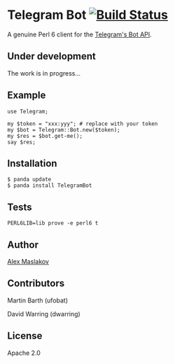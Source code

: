 Telegram Bot [![Build Status](https://travis-ci.org/GildedHonour/TelegramBot.svg)](https://travis-ci.org/GildedHonour/TelegramBot)
================================================
A genuine Perl 6 client for the [Telegram's Bot API](https://core.telegram.org/bots).

## Under development

The work is in progress...


## Example

```perl6
use Telegram;

my $token = "xxx:yyy"; # replace with your token
my $bot = Telegram::Bot.new($token);
my $res = $bot.get-me();
say $res;
```

## Installation

```shell
$ panda update
$ panda install TelegramBot
```

## Tests

```shell
PERL6LIB=lib prove -e perl6 t
```

## Author

[Alex Maslakov](http://gildedhonour.com)

## Contributors
Martin Barth (ufobat)

David Warring (dwarring)

## License

Apache 2.0